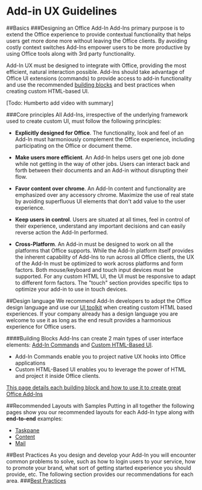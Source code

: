 # Add-in UX Guidelines #

##Basics
###Designing an Office Add-In
Add-Ins primary purpose is to extend the Office experience to provide contextual functionality that helps users get more done more without leaving the Office clients. By avoiding costly context switches Add-Ins empower users to be more productive by using Office tools along with 3rd party functionality. 

Add-In UX must be designed to integrate with Office, providing the most efficient, natural interaction possible. Add-Ins should take advantage of Office UI extensions (commands) to provide access to add-in functionality and use the recommended [building blocks](UIElements.md) and best practices when creating custom HTML-based UI. 
 

[Todo: Humberto add video with summary]
 
###Core principles
All Add-Ins, irrespective of the underlying framework used to create custom UI, must follow the following principles: 

- **Explicitly designed for Office**. The functionality, look and feel of an Add-In must harmoniously complement the Office experience, including participating on the Office or document theme.
 
- **Make users more efficient**. An Add-In helps users get one job done while not getting in the way of other jobs. Users can interact back and forth between their documents and an Add-in without disrupting their flow. 

- **Favor content over chrome**. An Add-In content and functionality are emphasized over any accessory chrome. Maximize the use of real state by avoiding superfluous UI elements that don't add value to the user experience.  

- **Keep users in control**. Users are situated at all times, feel in control of their experience, understand any important decisions and can easily reverse action the Add-In performed. 

- **Cross-Platform**. An Add-in must be designed to work on all the platforms that Office supports. While the Add-In platform itself provides the inherent capability of Add-Ins to run across all Office clients, the UX of the Add-In must be optimized to work across platforms and form factors. Both mouse/keyboard and touch input devices must be supported. For any custom HTML UI, the UI must be responsive to adapt to different form factors. The "touch" section provides specific tips to optimize your add-in to use in touch devices.  



##Design language
We recommend Add-In developers to adopt the Office design language and use our [UI toolkit](UIToolkit.md) when creating custom HTML based experiences. If your company already has a design language you are welcome to use it as long as the end result provides a harmonious experience for Office users. 


####Building Blocks
Add-Ins can create 2 main types of user interface elements: [Add-In Commands](UIElements.md) and [Custom HTML-Based UI](UIElements.md). 


- Add-In Commands enable you to project native UX hooks into Office applications
- Custom HTML-Based UI enables you to leverage the power of HTML and project it inside Office clients. 

[This page details each building block and how to use it to create great Office Add-Ins](UIElements)  


##Recommended Layouts with Samples
Putting in all together the following pages show you our recommended layouts for each Add-In type along with **end-to-end** examples:



- [Taskpane](recommendedlayouts/TaskpaneAddIn.md)
- [Content](recommendedlayouts/ContentAddIn.md) 
- [Mail](recommendedlayouts/MailAddIn.md)


##Best Practices
As you design and develop your Add-In you will encounter common problems to solve, such as how to login users to your service, how to promote your brand, what sort of getting started experience you should provide, etc. The following section provides our recommendations for each area. 
###[Best Practices](BestPractices.md)
